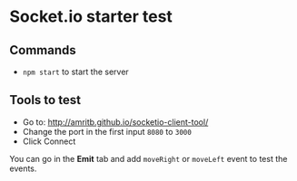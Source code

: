 # Socket.io starter test

## Commands

- `npm start` to start the server

## Tools to test

- Go to: <http://amritb.github.io/socketio-client-tool/>
- Change the port in the first input `8080` to `3000`
- Click Connect

You can go in the **Emit** tab and add `moveRight` or `moveLeft` event to test the events.
